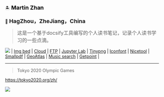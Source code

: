 🏝️   <font color=#000000 size=4 > **Martin Zhan</font>**

🏡   **<font size=4 >HagZhou，ZheJiang，China**</font>


><font size=3>这是一个基于docsify工具编写的个人读书笔记，记录个人读书学习的一些点滴。</font>

  <img src = 'http://111.229.17.211:3389/imgs/2020/02/e76b6744f0350b95.jpg' /> | [Img bed]( http://111.229.17.211:3389/ ) | [Cloud]( http://118.25.73.169:666/index.php/login ) | [FTP](ftp://111.229.17.211/) | [Jupyter Lab]( http://111.229.17.211:9090/login?next=%2Flab%3F ) | [Tinypng](https://tinypng.com/) | [Iconfont](https://www.iconfont.cn/home/index) | [Nicetool](http://www.nicetool.net/) | [Smallpdf](https://smallpdf.com/) | [GeoAtlas](https://datav.aliyun.com/tools/atlas/#&lat=33.521903996156105&lng=104.29849999999999&zoom=4) | [Music  search](https://music.liuzhijin.cn/) | [Getpoint](http://api.map.baidu.com/lbsapi/getpoint/index.html) |

***

> Tokyo 2020 Olympic Games

https://tokyo2020.org/zh/  

 <img src = 'http://111.229.17.211:3389/imgs/2020/02/a583be565d2c9bd8.jpg' />    